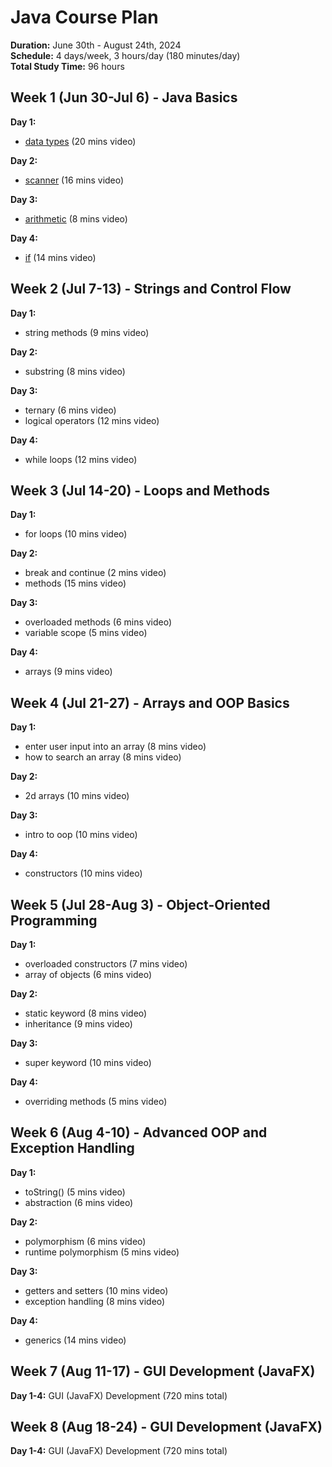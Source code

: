 # Java Course Plan
**Duration:** June 30th - August 24th, 2024  
**Schedule:** 4 days/week, 3 hours/day (180 minutes/day)  
**Total Study Time:** 96 hours

## Week 1 (Jun 30-Jul 6) - Java Basics
**Day 1:**
- [data types](https://www.youtube.com/watch?v=TGVLmr194DI&list=PLZPZq0r_RZOOj_NOZYq_R2PECIMglLemc&index=2) (20 mins video)

**Day 2:**
- [scanner](https://www.youtube.com/watch?v=RAthlOQUMkc&list=PLZPZq0r_RZOOj_NOZYq_R2PECIMglLemc&index=3) (16 mins video)

**Day 3:**
- [arithmetic](https://www.youtube.com/watch?v=QAD5unRlCyo&list=PLZPZq0r_RZOOj_NOZYq_R2PECIMglLemc&index=5) (8 mins video)

**Day 4:**
- [if](https://www.youtube.com/watch?v=Q_ll-EKocuI&list=PLZPZq0r_RZOOj_NOZYq_R2PECIMglLemc&index=7) (14 mins video)

## Week 2 (Jul 7-13) - Strings and Control Flow
**Day 1:**
- string methods (9 mins video)

**Day 2:**
- substring (8 mins video)

**Day 3:**
- ternary (6 mins video)
- logical operators (12 mins video)

**Day 4:**
- while loops (12 mins video)

## Week 3 (Jul 14-20) - Loops and Methods
**Day 1:**
- for loops (10 mins video)

**Day 2:**
- break and continue (2 mins video)
- methods (15 mins video)

**Day 3:**
- overloaded methods (6 mins video)
- variable scope (5 mins video)

**Day 4:**
- arrays (9 mins video)

## Week 4 (Jul 21-27) - Arrays and OOP Basics
**Day 1:**
- enter user input into an array (8 mins video)
- how to search an array (8 mins video)

**Day 2:**
- 2d arrays (10 mins video)

**Day 3:**
- intro to oop (10 mins video)

**Day 4:**
- constructors (10 mins video)

## Week 5 (Jul 28-Aug 3) - Object-Oriented Programming
**Day 1:**
- overloaded constructors (7 mins video)
- array of objects (6 mins video)

**Day 2:**
- static keyword (8 mins video)
- inheritance (9 mins video)

**Day 3:**
- super keyword (10 mins video)

**Day 4:**
- overriding methods (5 mins video)

## Week 6 (Aug 4-10) - Advanced OOP and Exception Handling
**Day 1:**
- toString() (5 mins video)
- abstraction (6 mins video)

**Day 2:**
- polymorphism (6 mins video)
- runtime polymorphism (5 mins video)

**Day 3:**
- getters and setters (10 mins video)
- exception handling (8 mins video)

**Day 4:**
- generics (14 mins video)

## Week 7 (Aug 11-17) - GUI Development (JavaFX)
**Day 1-4:** GUI (JavaFX) Development (720 mins total)

## Week 8 (Aug 18-24) - GUI Development (JavaFX) 
**Day 1-4:** GUI (JavaFX) Development (720 mins total) 